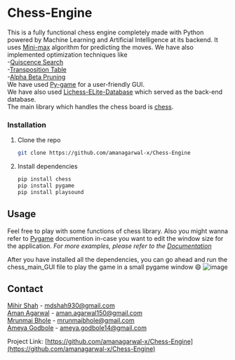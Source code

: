 # Chess-Engine

This is a fully functional chess engine completely made with Python powered by Machine Learning and Artificial Intelligence at its backend.
It uses [Mini-max](https://en.wikipedia.org/wiki/Minimax) algorithm for predicting the moves.
We have also implemented optimization techniques like\
-[Quiscence Search](https://en.wikipedia.org/wiki/Quiescence_search)\
-[Transposition Table](https://www.chessprogramming.org/Transposition_Table)\
-[Alpha Beta Pruning](https://en.wikipedia.org/wiki/Alpha%E2%80%93beta_pruning)\
We have used [Py-game](https://www.pygame.org/docs/) for a user-friendly GUI.\
We have also used [Lichess-ELite-Database](https://lichess.org/team/lichess-elite-database) which served as the back-end database.\
The main library which handles the chess board is [chess](https://python-chess.readthedocs.io/en/latest/).

### Installation
1. Clone the repo
   ```sh
   git clone https://github.com/amanagarwal-x/Chess-Engine
   ```
2. Install dependencies
   ```sh
   pip install chess
   pip install pygame
   pip install playsound
   ```

<!-- USAGE EXAMPLES -->
## Usage

Feel free to play with some functions of chess library.
Also you might wanna refer to [Pygame](https://www.pygame.org/docs/) documention in-case you want to edit the window size for the application.
_For more examples, please refer to the [Documentation](https://python-chess.readthedocs.io/en/latest/)_

After you have installed all the dependencies, you can go ahead and run the chess_main_GUI file to play the game in a small pygame window :smile:
![image](https://user-images.githubusercontent.com/46818925/127736712-57127ce6-e43c-490e-9c2e-a6eda4a53c1e.png)


<!-- CONTACT -->
## Contact

[Mihir Shah](https://www.linkedin.com/in/mihir-shah-/) - mdshah930@gmail.com \
[Aman Agarwal](https://www.linkedin.com/in/aman-agarwal-ba7946175) - aman.agarwal150@gmail.com \
[Mrunmai Bhole](https://www.linkedin.com/in/mvbhole) - mrunmaibhole@gmail.com \
[Ameya Godbole](https://www.linkedin.com/in/ameya-godbole/) - ameya.godbole14@gmail.com 

Project Link: [https://github.com/amanagarwal-x/Chess-Engine](https://github.com/amanagarwal-x/Chess-Engine)

